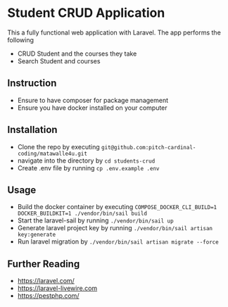# Student CRUD Application
This a fully functional web application with Laravel. 
The app performs the following
- CRUD Student and the courses they take
- Search Student and courses

## Instruction
- Ensure to have composer for package management
- Ensure you have docker installed on your computer

## Installation
- Clone the repo by executing `git@github.com:pitch-cardinal-coding/matawalle4u.git`
- navigate into the directory by `cd students-crud`
- Create .env file by running `cp .env.example .env`

## Usage
- Build the docker container by executing `COMPOSE_DOCKER_CLI_BUILD=1 DOCKER_BUILDKIT=1 ./vendor/bin/sail build`
- Start the laravel-sail by running `./vendor/bin/sail up`
- Generate laravel project key by running `./vendor/bin/sail artisan key:generate`
- Run laravel migration by `./vendor/bin/sail artisan migrate --force`

## Further Reading
- https://laravel.com/
- https://laravel-livewire.com
- https://pestphp.com/
